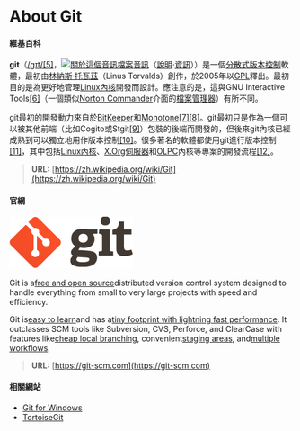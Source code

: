 # About Git

#### **維基百科**

**git**（[/ɡɪt/](https://zh.wikipedia.org/wiki/Help:英語國際音標)[\[5\]](https://zh.wikipedia.org/wiki/Git#cite_note-5)，[![](https://upload.wikimedia.org/wikipedia/commons/thumb/8/8a/Loudspeaker.svg/14px-Loudspeaker.svg.png "關於這個音訊檔案")](https://zh.wikipedia.org/wiki/File:En-us-git.ogg)[音訊](https://upload.wikimedia.org/wikipedia/commons/a/a2/En-us-git.ogg)（[說明](https://zh.wikipedia.org/wiki/Wikipedia:媒體幫助)·[資訊](https://zh.wikipedia.org/wiki/File:En-us-git.ogg)））是一個[分散式版本控制](https://zh.wikipedia.org/wiki/分散式版本控制)軟體，最初由[林納斯·托瓦茲](https://zh.wikipedia.org/wiki/林纳斯·托瓦兹)（Linus Torvalds）創作，於2005年以[GPL](https://zh.wikipedia.org/wiki/GPL)釋出。最初目的是為更好地管理[Linux內核](https://zh.wikipedia.org/wiki/Linux内核)開發而設計。應注意的是，這與GNU Interactive Tools[\[6\]](https://zh.wikipedia.org/wiki/Git#cite_note-gnuit-6)（一個類似[Norton Commander](https://zh.wikipedia.org/w/index.php?title=Norton_Commander&action=edit&redlink=1)介面的[檔案管理器](https://zh.wikipedia.org/wiki/软件包管理系统)）有所不同。

git最初的開發動力來自於[BitKeeper](https://zh.wikipedia.org/wiki/BitKeeper)和[Monotone](https://zh.wikipedia.org/wiki/Monotone_%28軟體%29)[\[7\]](https://zh.wikipedia.org/wiki/Git#cite_note-7)[\[8\]](https://zh.wikipedia.org/wiki/Git#cite_note-8)。git最初只是作為一個可以被其他前端（比如Cogito或Stgit[\[9\]](https://zh.wikipedia.org/wiki/Git#cite_note-9)）包裝的後端而開發的，但後來git內核已經成熟到可以獨立地用作版本控制[\[10\]](https://zh.wikipedia.org/wiki/Git#cite_note-10)。很多著名的軟體都使用git進行版本控制[\[11\]](https://zh.wikipedia.org/wiki/Git#cite_note-11)，其中包括[Linux內核](https://zh.wikipedia.org/wiki/Linux内核)、[X.Org伺服器](https://zh.wikipedia.org/wiki/X.Org服务器)和[OLPC](https://zh.wikipedia.org/wiki/OLPC)內核等專案的開發流程[\[12\]](https://zh.wikipedia.org/wiki/Git#cite_note-12)。

> **URL:** [https://zh.wikipedia.org/wiki/Git](https://zh.wikipedia.org/wiki/Git)

#### **官網**

![](/assets/git-logo.png)

Git is a[free and open source](https://git-scm.com/about/free-and-open-source)distributed version control system designed to handle everything from small to very large projects with speed and efficiency.

Git is[easy to learn](https://git-scm.com/documentation)and has a[tiny footprint with lightning fast performance](https://git-scm.com/about/small-and-fast). It outclasses SCM tools like Subversion, CVS, Perforce, and ClearCase with features like[cheap local branching](https://git-scm.com/about/branching-and-merging), convenient[staging areas](https://git-scm.com/about/staging-area), and[multiple workflows](https://git-scm.com/about/distributed).

> **URL:** [https://git-scm.com](https://git-scm.com)

#### **相關網站**

* [Git for Windows](https://git-scm.com/download/win)
* [TortoiseGit](https://tortoisegit.org)



